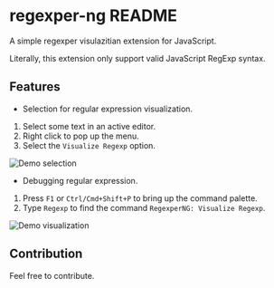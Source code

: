# regexper-ng README

A simple regexper visulazitian extension for JavaScript.

Literally, this extension only support valid JavaScript RegExp syntax.

## Features

- Selection for regular expression visualization.

1. Select some text in an active editor.
1. Right click to pop up the menu.
1. Select the `Visualize Regexp` option.

![Demo selection](https://github.com/AkatQuas/regexper-ng/tree/master/extensions/demo-selection.gif)

- Debugging regular expression.

1. Press `F1` or `Ctrl/Cmd+Shift+P` to bring up the command palette.
1. Type `Regexp` to find the command `RegexperNG: Visualize Regexp`.

![Demo visualization](https://github.com/AkatQuas/regexper-ng/tree/master/extensions/demo-visualization.gif)

## Contribution

Feel free to contribute.
